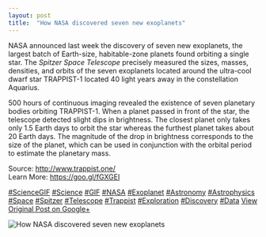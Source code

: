 ```yaml
---
layout: post
title:  "How NASA discovered seven new exoplanets"
---
```


NASA announced last week the discovery of seven new exoplanets, the largest batch of Earth-size, habitable-zone planets found orbiting a single star. The _Spitzer Space Telescope_ precisely measured the sizes, masses, densities, and orbits of the seven exoplanets located around the ultra-cool dwarf star TRAPPIST-1 located 40 light years away in the constellation Aquarius.  
  
500 hours of continuous imaging revealed the existence of seven planetary bodies orbiting TRAPPIST-1. When a planet passed in front of the star, the telescope detected slight dips in brightness. The closest planet only takes only 1.5 Earth days to orbit the star whereas the furthest planet takes about 20 Earth days. The magnitude of the drop in brightness corresponds to the size of the planet, which can be used in conjunction with the orbital period to estimate the planetary mass.  
  
Source: <http://www.trappist.one/>  
Learn More: <https://goo.gl/fGXGEI>  
  
[#ScienceGIF](https://plus.google.com/s/%23ScienceGIF/posts) [#Science](https://plus.google.com/s/%23Science/posts) [#GIF](https://plus.google.com/s/%23GIF/posts) [#NASA](https://plus.google.com/s/%23NASA/posts) [#Exoplanet](https://plus.google.com/s/%23Exoplanet/posts) [#Astronomy](https://plus.google.com/s/%23Astronomy/posts) [#Astrophysics](https://plus.google.com/s/%23Astrophysics/posts) [#Space](https://plus.google.com/s/%23Space/posts) [#Spitzer](https://plus.google.com/s/%23Spitzer/posts) [#Telescope](https://plus.google.com/s/%23Telescope/posts) [#Trappist](https://plus.google.com/s/%23Trappist/posts) [#Exploration](https://plus.google.com/s/%23Exploration/posts) [#Discovery](https://plus.google.com/s/%23Discovery/posts) [#Data](https://plus.google.com/s/%23Data/posts)
[View Original Post on Google+](https://plus.google.com/+ColinSullender/posts/YLsbqtbppVr)

![How NASA discovered seven new exoplanets](https://i.imgur.com/9QDC3mr.gif)
